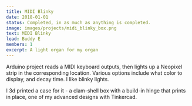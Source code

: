 ```yaml
---
title: MIDI Blinky
date: 2018-01-01
status: Completed, in as much as anything is completed.
image: images/projects/midi_blinky_box.png
text: MIDI Blinky
lead: Buddy E
members: 1
excerpt: A light organ for my organ
---
```

Arduino project reads a MIDI keyboard outputs, then lights up a Neopixel strip in the corresponding location.  Various options include what color to display, and decay time.  I like blinky lights.

I 3d printed a case for it - a clam-shell box with a build-in hinge that prints in place, one of my advanced designs with Tinkercad.

